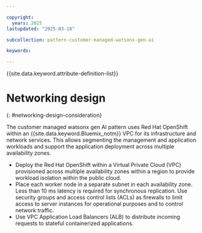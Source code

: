 ```yaml
---

copyright:
  years: 2025
lastupdated: "2025-03-18"

subcollection: pattern-customer-managed-watsonx-gen-ai

keywords:

---
```


{{site.data.keyword.attribute-definition-list}}

# Networking design
{: #networking-design-consideration}

The customer managed watsonx gen AI pattern uses Red Hat OpenShift within an {{site.data.keyword.Bluemix_notm}} VPC for its infrastructure and network services.   This allows segmenting the management and application workloads and support the application deployment across multiple availability zones.

- Deploy the Red Hat OpenShift within a Virtual Private Cloud (VPC) provisioned across multiple availability zones within a region to provide workload isolation within the public cloud.
- Place each worker node in a separate subnet in each availability zone. Less than 10 ms latency is required for synchronous replication. Use security groups and access control lists (ACLs) as firewalls to limit access to server instances for operational purposes and to control network traffic.
- Use VPC Application Load Balancers (ALB) to distribute incoming requests to stateful containerized applications.
